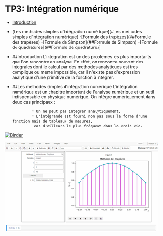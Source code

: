 # TP3: Intégration numérique 
- [Introduction](#Introduction)
- [Les methodes simples d'intégration numérique](#Les methodes simples d'intégration numérique)
     -[Formule des trapèzes](##Formule des trapèzes)
     -[Formule de Simpson](##Formule de Simpson) 
     -[Formule de quadratures](##Formule de quadratures]
     
- ##Introduction 
L'integration est un des problemes les plus importants que l'on rencontre en analyse. En effet, on
rencontre souvent des integrales dont le calcul par des methodes analytiques est tres complique
ou meme impossible, car il n'existe pas d'expression analytique d'une primitive de la fonction
à integrer.

- ##Les methodes simples d'intégration numérique
L'intégration numérique est un chapitre important de l'analyse numérique et un outil indispensable en physique numérique. 
On intègre numériquement dans deux cas principaux :

               * On ne peut pas intégrer analytiquement,
               * L'intégrande est fourni non pas sous la forme d'une fonction mais de tableaux de mesures, 
                cas d'ailleurs le plus fréquent dans la vraie vie.



[![Binder](https://mybinder.org/badge_logo.svg)](https://mybinder.org/v2/gh/nevermind78/num_integ/main?filepath=widget_final.ipynb)


![Alt Text](demo.gif)
